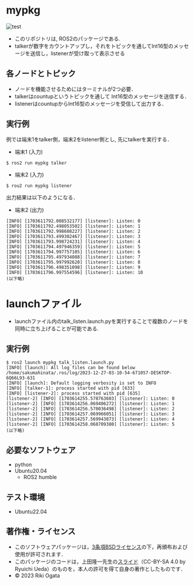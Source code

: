 # mypkg
![test](https://github.com/riki-ogata/mypkg2/actions/workflows/test.yml/badge.svg)

* このリポジトリは, ROS2のパッケージである.
* talkerが数字をカウントアップし，それをトピックを通してInt16型のメッセージを送信し，listenerが受け取って表示させる
## 各ノードとトピック 
* ノードを機能させるためにはターミナルが2つ必要．
* talkerはcountupというトピックを通して Int16型のメッセージを送信する．
* listenerはcountupからInt16型のメッセージを受信して出力する．

## 実行例
例では端末1をtalker側，端末2をlistener側とし, 先にtalkerを実行する．
* 端末1 (入力)
```
$ ros2 run mypkg talker
```

* 端末2 (入力)
```
$ rou2 run mypkg listener
```
出力結果は以下のようになる．

* 端末2 (出力)
```
[INFO] [1703611792.008532177] [listener]: Listen: 0
[INFO] [1703611792.498053502] [listener]: Listen: 1
[INFO] [1703611792.998608227] [listener]: Listen: 2
[INFO] [1703611793.499302467] [listener]: Listen: 3
[INFO] [1703611793.998724231] [listener]: Listen: 4
[INFO] [1703611794.497946359] [listener]: Listen: 5
[INFO] [1703611794.997757105] [listener]: Listen: 6
[INFO] [1703611795.497934088] [listener]: Listen: 7
[INFO] [1703611795.997992620] [listener]: Listen: 8
[INFO] [1703611796.498351098] [listener]: Listen: 9
[INFO] [1703611796.997554596] [listener]: Listen: 10
(以下略)
```

# launchファイル
* launchファイル内のtalk_listen.launch.pyを実行することで複数のノードを同時に立ち上げることが可能である.
## 実行例

```
$ ros2 launch mypkg talk_listen.launch.py
[INFO] [launch]: All log files can be found below /home/sakumahinata/.ros/log/2023-12-27-03-10-54-671057-DESKTOP-6Q66L93-631
[INFO] [launch]: Default logging verbosity is set to INFO
[INFO] [talker-1]: process started with pid [633]
[INFO] [listener-2]: process started with pid [635]
[listener-2] [INFO] [1703614255.578763603] [listener]: Listen: 0
[listener-2] [INFO] [1703614256.069406272] [listener]: Listen: 1
[listener-2] [INFO] [1703614256.570036498] [listener]: Listen: 2
[listener-2] [INFO] [1703614257.069966051] [listener]: Listen: 3
[listener-2] [INFO] [1703614257.569943873] [listener]: Listen: 4
[listener-2] [INFO] [1703614258.068709380] [listener]: Listen: 5
(以下略)
```

## 必要なソフトウェア
* python
* Ubuntu20.04
  * ROS2 humble

## テスト環境
* Ubuntu22.04

## 著作権・ライセンス
* このソフトウェアパッケージは，[3条項BSDライセンス](https://opensource.org/license/bsd-3-clause/)の下，再頒布および使用が許可されます．
* このパッケージのコードは，上田隆一先生の[スライド](https://github.com/ryuichiueda/my_slides/tree/master/robosys_2022)（CC-BY-SA 4.0 by Ryuichi Ueda）のものを，本人の許可を得て自身の著作としたものです．
* © 2023 Riki Ogata
